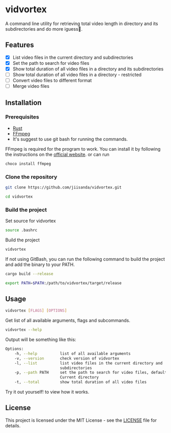 # vidvortex

A command line utility for retrieving total video length in directory and its subdirectories and do more iguess🤔.

## Features
- [x] List video files in the current directory and subdirectories
- [x] Set the path to search for video files
- [x] Show total duration of all video files in a directory and its subdirectories
- [ ] Show total duration of all video files in a directory - restricted
- [ ] Convert video files to different format
- [ ] Merge video files

## Installation

### Prerequisites
- [Rust](https://www.rust-lang.org/learn/get-started)
- [FFmpeg](https://ffmpeg.org/download.html)
- It's suggest to use git bash for running the commands.

FFmpeg is required for the program to work. You can install it by following the instructions on the [official website](https://ffmpeg.org/download.html).
or can run 
```bash
choco install ffmpeg
```

### Clone the repository
```bash
git clone https://github.com/jiisanda/vidvortex.git
```
```bash
cd vidvortex
```

### Build the project

Set source for vidvortex
```bash
source .bashrc
```

Build the project
```bash
vidvortex
```

If not using GitBash, you can run the following command to build the project and add the binary to your PATH.
```bash
cargo build --release
```
```bash
export PATH=$PATH:/path/to/vidvortex/target/release
```

## Usage

```bash
vidvortex [FLAGS] [OPTIONS]
```

Get list of all available arguments, flags and subcommands.
```bash
vidvortex --help
```

Output will be something like this:
```bash
Options:
    -h, --help          list of all available arguments
    -v, --version       check version of vidvortex
    -l, --list          list video files in the current directory and
                        subdirectories
    -p, --path PATH     set the path to search for video files, default
                        Current directory
    -t, --total         show total duration of all video files
```

Try it out yourself! to view how it works.

## License
This project is licensed under the MIT License - see the [LICENSE](LICENSE) file for details.
